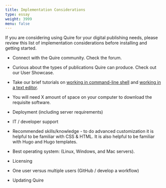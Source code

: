 ```yaml
---
title: Implementation Considerations
type: essay
weight: 3999
menu: false
---
```


If you are considering using Quire for your digital publishing needs, please review this list of implementation considerations before installing and getting started.

- Connect with the Quire community. Check the forum.

- Curious about the types of publications Quire can produce. Check out our User Showcase.

- Take our brief tutorials on [working in command-line shell](learn/tutorial/#1-working-in-a-command-line-shell) and [working in a text editor](/learn/tutorial/#4-working-in-a-text-editor).

- You will need X amount of space on your computer to download the requisite software.

- Deployment (including server requirements)

- IT / developer support

- Recommended skills/knowledge - to do advanced customization it is helpful to be familiar with CSS & HTML. It is also helpful to be familiar with Hugo and Hugo templates.

- Best operating system: (Linux, Windows, and Mac servers).

- Licensing

- One user versus multiple users (GitHub / develop a workflow)

- Updating Quire 
